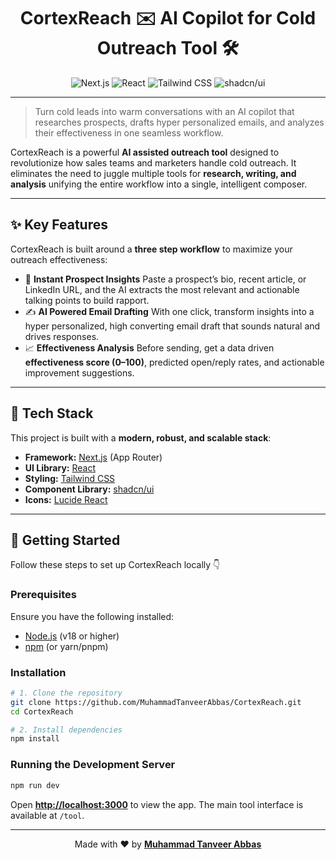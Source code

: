<h1 align="center">CortexReach ✉️ AI Copilot for Cold Outreach Tool 🛠</h1>

<div align="center">
  <img src="https://img.shields.io/badge/Next.js-15-black?logo=next.js&logoColor=white" alt="Next.js" />
  <img src="https://img.shields.io/badge/React-18-blue?logo=react&logoColor=white" alt="React" />
  <img src="https://img.shields.io/badge/Tailwind_CSS-3-38B2AC?logo=tailwind-css&logoColor=white" alt="Tailwind CSS" />
  <img src="https://img.shields.io/badge/shadcn/ui-latest-black?logo=shadcn-ui&logoColor=white" alt="shadcn/ui" />
</div>

---

> Turn cold leads into warm conversations with an AI copilot that researches prospects, drafts hyper personalized emails, and analyzes their effectiveness in one seamless workflow.

CortexReach is a powerful **AI assisted outreach tool** designed to revolutionize how sales teams and marketers handle cold outreach.
It eliminates the need to juggle multiple tools for **research, writing, and analysis** unifying the entire workflow into a single, intelligent composer.

---

## ✨ Key Features

CortexReach is built around a **three step workflow** to maximize your outreach effectiveness:

- 🧠 **Instant Prospect Insights** Paste a prospect’s bio, recent article, or LinkedIn URL, and the AI extracts the most relevant and actionable talking points to build rapport.
- ✍️ **AI Powered Email Drafting** With one click, transform insights into a hyper personalized, high converting email draft that sounds natural and drives responses.
- 📈 **Effectiveness Analysis** Before sending, get a data driven **effectiveness score (0–100)**, predicted open/reply rates, and actionable improvement suggestions.

---

## 🚀 Tech Stack

This project is built with a **modern, robust, and scalable stack**:

- **Framework:** [Next.js](https://nextjs.org/) (App Router)
- **UI Library:** [React](https://reactjs.org/)
- **Styling:** [Tailwind CSS](https://tailwindcss.com/)
- **Component Library:** [shadcn/ui](https://ui.shadcn.com/)
- **Icons:** [Lucide React](https://lucide.dev/)

---

## 🏁 Getting Started

Follow these steps to set up CortexReach locally 👇

### Prerequisites

Ensure you have the following installed:

- [Node.js](https://nodejs.org/en/) (v18 or higher)
- [npm](https://www.npmjs.com/) (or yarn/pnpm)

### Installation

```bash
# 1. Clone the repository
git clone https://github.com/MuhammadTanveerAbbas/CortexReach.git
cd CortexReach

# 2. Install dependencies
npm install
```

### Running the Development Server

```bash
npm run dev
```

Open **[http://localhost:3000](http://localhost:3000)** to view the app.
The main tool interface is available at `/tool`.

---

<div align="center">
  Made with ❤️ by <a href="https://github.com/MuhammadTanveerAbbas"><b>Muhammad Tanveer Abbas</b></a>
</div>
